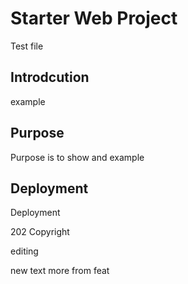 # Starter Web Project
Test file
## Introdcution
example
## Purpose
Purpose is to show and example
## Deployment
Deployment

202 Copyright

editing

new text more from feat